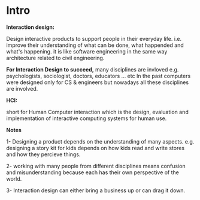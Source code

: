 # Intro

**Interaction design:** 

Design interactive products to support people in their everyday life. i.e. improve their understanding of what can be done, what happended and what's happening. it is like software engineering in the same way architecture related to civil engineering.

**For Interaction Design to succeed,** many disciplines are invloved e.g. psychologists, sociologist, doctors, educators ... etc
In the past computers were designed only for CS & engineers but nowadays all these disciplines are involved.

**HCI:**

short for Human Computer interaction which is the design, evaluation and implementation of interactive computing systems for human use. 

**Notes**

1- Designing a product depends on the understanding of many aspects. e.g. designing a story kit for kids depends on how kids read and write stores and how they percieve things.

2- working with many people from different disciplines means confusion and misunderstanding because each has their own perspective of the world.

3- Interaction design can either bring a business up or can drag it down.


